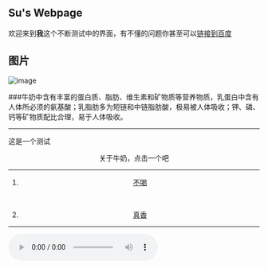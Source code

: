 ## Su's Webpage

欢迎来到**我**这个不断测试中的界面，有不懂的问题你甚至可以[链接到百度](http://www.baidu.com) 
## 图片

![image](https://tse3-mm.cn.bing.net/th/id/OIP.vL1leZsTLIQnETCEjXDGugHaEo?w=287&h=180&c=7&o=5&dpr=1.25&pid=1.7)

###牛奶中含有丰富的蛋白质、脂肪、维生素和矿物质等营养物质，乳蛋白中含有人体所必须的氨基酸；乳脂肪多为短链和中链脂肪酸，极易被人体吸收；钾、磷、钙等矿物质配比合理，易于人体吸收。

<html>
 <head>
  <meta charset="utf-8">
 </head>
 <body>
       <hr size="5"  color="green"/> 
  <p class="demo">这是一个测试</p>
   <p class="demo" align="center">关于牛奶，点击一个吧</p>
 <hr size="5"  color="green"/> 
      <ol>
          <li><p class="demo" align="center"><a href="https://baike.baidu.com/item/%E7%89%9B%E5%A5%B6/28828?fr=aladdin" target="_blank">不喝</a></p></li>
          <br/>
          <li><p class="demo" align="center"><a href="https://baike.baidu.com/tashuo/browse/content?id=edc68a0a6acc1111fa86a197&lemmaId=28828&fromLemmaModule=pcRight" target="_blank">真香</a></p></li>
      </ol>  
 <hr size="5"  color="green"/> 
<audio autoplay="autoplay" loop="loop" preload="auto" controls="controls"
            src="http://music.163.com/song/media/outer/url?id=496869422.mp3">       
</audio>

 </body>
</html>
